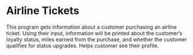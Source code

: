 # Airline Tickets

This program gets information about a customer purchasing an airline ticket. Using their input, information will be printed about the customer’s loyalty status, miles earned from the purchase, and whether the customer qualifies for status upgrades. Helps customer see their profile.
